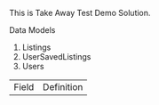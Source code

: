 This is Take Away Test Demo Solution.

Data Models

1. Listings
2. UserSavedListings
3. Users

<table>
  <tr>
    <td>
      Field
    </td>
    <td>
      Definition
    </td>      
  </tr>
</table>
